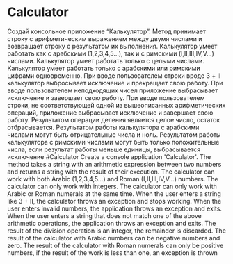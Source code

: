 # Calculator
Создай консольное приложение “Калькулятор”.
Метод принимает строку с арифметическим выражением между двумя числами и возвращает строку с результатом их выполнения.
Калькулятор умеет работать как с арабскими (1,2,3,4,5…), так и с римскими (I,II,III,IV,V…) числами.
Калькулятор умеет работать только с целыми числами.
Калькулятор умеет работать только с арабскими или римскими цифрами одновременно. 
При вводе пользователем строки вроде 3 + II калькулятор выбросывает исключение и прекращает свою работу.
При вводе пользователем неподходящих чисел приложение выбрасывает исключение и завершает свою работу.
При вводе пользователем строки, не соответствующей одной из вышеописанных арифметических операций, приложение выбрасывает исключение и завершает свою работу.
Результатом операции деления является целое число, остаток отбрасывается. 
Результатом работы калькулятора с арабскими числами могут быть отрицательные числа и ноль. Результатом работы калькулятора с римскими числами могут быть только положительные числа, если результат работы меньше единицы, выбрасывается исключение
#Calculator
Create a console application 'Calculator'.
The method takes a string with an arithmetic expression between two numbers and returns a string with the result of their execution.
The calculator can work with both Arabic (1,2,3,4,5…) and Roman (I,II,III,IV,V…) numbers.
The calculator can only work with integers.
The calculator can only work with Arabic or Roman numerals at the same time.
When the user enters a string like 3 + II, the calculator throws an exception and stops working.
When the user enters invalid numbers, the application throws an exception and exits.
When the user enters a string that does not match one of the above arithmetic operations, the application throws an exception and exits.
The result of the division operation is an integer, the remainder is discarded.
The result of the calculator with Arabic numbers can be negative numbers and zero. The result of the calculator with Roman numerals can only be positive numbers, if the result of the work is less than one, an exception is thrown
